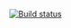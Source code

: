 [![Build status](https://ci.appveyor.com/api/projects/status/xnh50nylps2y28ek?svg=true)](https://ci.appveyor.com/project/Geluza/ajs-matchers)